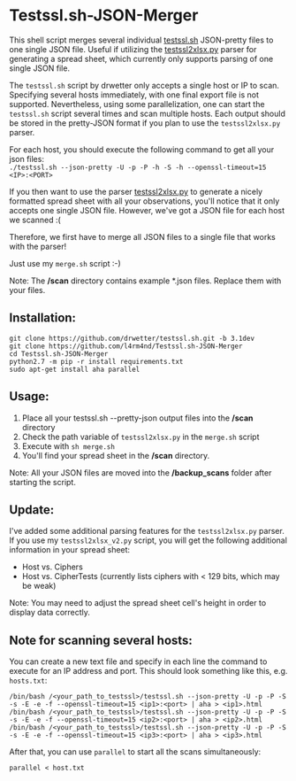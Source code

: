 # Testssl.sh-JSON-Merger
This shell script merges several individual [testssl.sh](https://github.com/drwetter/testssl.sh) JSON-pretty files to one single JSON file. Useful if utilizing the [testssl2xlsx.py](https://github.com/AresS31/testssl2xlsx) parser for generating a spread sheet, which currently only supports parsing of one single JSON file.

The `testssl.sh` script by drwetter only accepts a single host or IP to scan. Specifying several hosts immediately, with one final export file is not supported. Nevertheless, using some parallelization, one can start the `testssl.sh` script several times and scan multiple hosts. Each output should be stored in the pretty-JSON format if you plan to use the `testssl2xlsx.py` parser.

For each host, you should execute the following command to get all your json files:\
`./testssl.sh --json-pretty -U -p -P -h -S -h --openssl-timeout=15 <IP>:<PORT>`

If you then want to use the parser [testssl2xlsx.py](https://github.com/AresS31/testssl2xlsx) to generate a nicely formatted spread sheet with all your observations, you'll notice that it only accepts one single JSON file. However, we've got a JSON file for each host we scanned :(

Therefore, we first have to merge all JSON files to a single file that works with the parser! 

Just use my `merge.sh` script :-)

Note: The **/scan** directory contains example *.json files. Replace them with your files.

## Installation:
````
git clone https://github.com/drwetter/testssl.sh.git -b 3.1dev
git clone https://github.com/l4rm4nd/Testssl.sh-JSON-Merger
cd Testssl.sh-JSON-Merger
python2.7 -m pip -r install requirements.txt
sudo apt-get install aha parallel
````

## Usage:
1. Place all your testssl.sh --pretty-json output files into the **/scan** directory
2. Check the path variable of `testssl2xlsx.py` in the `merge.sh` script
3. Execute with `sh merge.sh`
4. You'll find your spread sheet in the **/scan** directory.

Note: All your JSON files are moved into the **/backup_scans** folder after starting the script.


## Update:
I've added some additional parsing features for the `testssl2xlsx.py` parser. If you use my `testssl2xlsx_v2.py` script, you will get the following additional information in your spread sheet:

- Host vs. Ciphers
- Host vs. CipherTests (currently lists ciphers with < 129 bits, which may be weak)

Note: You may need to adjust the spread sheet cell's height in order to display data correctly.

## Note for scanning several hosts:
You can create a new text file and specify in each line the command to execute for an IP address and port.
This should look something like this, e.g. `hosts.txt`:
```
/bin/bash /<your_path_to_testssl>/testssl.sh --json-pretty -U -p -P -S -s -E -e -f --openssl-timeout=15 <ip1>:<port> | aha > <ip1>.html
/bin/bash /<your_path_to_testssl>/testssl.sh --json-pretty -U -p -P -S -s -E -e -f --openssl-timeout=15 <ip2>:<port> | aha > <ip2>.html
/bin/bash /<your_path_to_testssl>/testssl.sh --json-pretty -U -p -P -S -s -E -e -f --openssl-timeout=15 <ip3>:<port> | aha > <ip3>.html
```

After that, you can use `parallel` to start all the scans simultaneously:

`parallel < host.txt`
